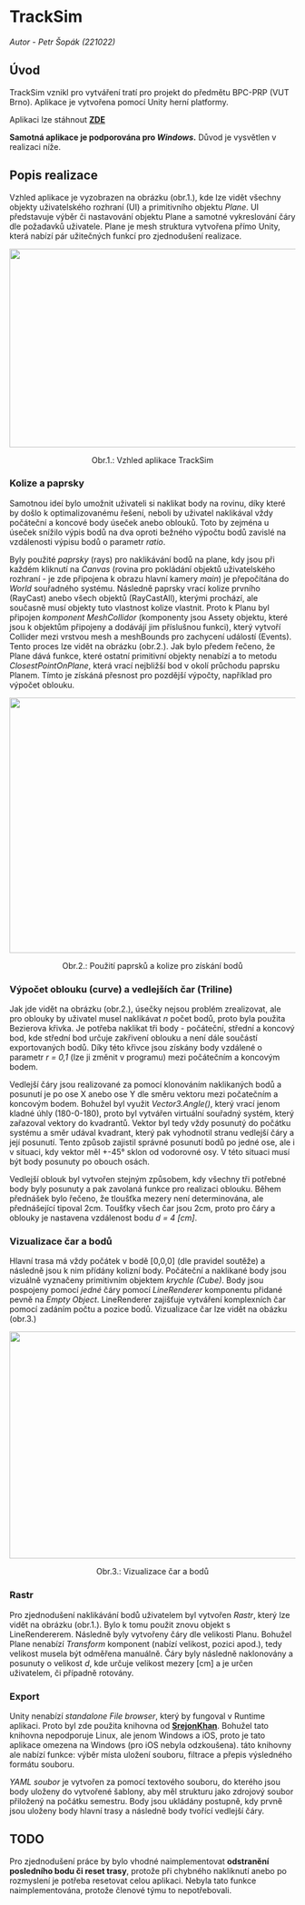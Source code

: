 # TrackSim

*Autor - Petr Šopák (221022)*

## Úvod
TrackSim vznikl pro vytváření tratí pro projekt do předmětu BPC-PRP (VUT Brno). Aplikace je vytvořena pomocí Unity herní platformy.

Aplikaci lze stáhnout **[ZDE](https://drive.google.com/file/d/1BBbptLxssqmlcz7bytOO-2H97Z4qp4ye/view?usp=sharing)**

**Samotná aplikace je podporována pro _Windows_.** Důvod je vysvětlen v realizaci níže.

## Popis realizace

Vzhled aplikace je vyzobrazen na obrázku (obr.1.), kde lze vidět všechny objekty uživatelského rozhraní (UI) a primitivního objektu *Plane*. UI představuje výběr či nastavování objektu Plane a samotné vykreslování čáry dle požadavků uživatele. Plane je mesh struktura vytvořena přímo Unity, která nabízí pár užitečných funkcí pro zjednodušení realizace.

<div align = "center">
<img width="650" height="350" src="https://user-images.githubusercontent.com/86803655/165863144-1f596855-632f-4417-9921-334ec9543978.PNG">

Obr.1.: Vzhled aplikace TrackSim
</div>

### Kolize a paprsky

Samotnou ideí bylo umožnit uživateli si naklikat body na rovinu, díky které by došlo k optimalizovanému řešení, neboli by uživatel naklikával vždy počáteční a koncové body úseček anebo oblouků. Toto by zejména u úseček snížilo výpis bodů na dva oproti bežného výpočtu bodů zavislé na vzdálenosti výpisu bodů o parametr *ratio*.

Byly použité *paprsky* (rays) pro naklikávání bodů na plane, kdy jsou při každém kliknutí na *Canvas* (rovina pro pokládání objektů uživatelského rozhraní - je zde připojena k obrazu hlavní kamery *main*) je přepočítána do *World* souřadného systému. Následně paprsky vrací kolize prvního (RayCast) anebo všech objektů (RayCastAll), kterými prochází, ale současně musí objekty tuto vlastnost kolize vlastnit. Proto k Planu byl připojen *komponent MeshCollidor* (komponenty jsou Assety objektu, které jsou k objektům připojeny a dodávájí jim příslušnou funkci), který vytvoří Collider mezi vrstvou mesh a meshBounds pro zachycení událostí (Events). Tento proces lze vidět na obrázku (obr.2.). Jak bylo předem řečeno, že Plane dává funkce, které ostatní primitivní objekty nenabízí a to metodu *ClosestPointOnPlane*, která vrací nejbližší bod v okolí průchodu paprsku Planem. Tímto je získáná přesnost pro pozdější výpočty, například pro výpočet oblouku.
  
<div align = "center">
<img width="700" height="450" src="https://user-images.githubusercontent.com/86803655/165862936-a08ef020-30ff-48a1-9351-4027204809bf.PNG">

Obr.2.: Použití paprsků a kolize pro získání bodů
</div>

### Výpočet oblouku (curve) a vedlejších čar (Triline)

Jak jde vidět na obrázku (obr.2.), úsečky nejsou problém zrealizovat, ale pro oblouky by uživatel musel naklikávat *n* počet bodů, proto byla použita Bezierova křivka. Je potřeba naklikat tři body - počáteční, střední a koncový bod, kde střední bod určuje zakřivení oblouku a není dále součástí exportovaných bodů. Díky této křivce jsou získány body vzdálené o parametr *r = 0,1* (lze ji změnit v programu) mezi počátečním a koncovým bodem. 

Vedlejší čáry jsou realizované za pomocí klonováním naklikaných bodů a posunutí je po ose X anebo ose Y dle směru vektoru mezi počatečním a koncovým bodem. Bohužel byl využit *Vector3.Angle()*, který vrací jenom kladné úhly (180-0-180), proto byl vytvářen virtuální souřadný systém, který zařazoval vektory do kvadrantů. Vektor byl  tedy vždy posunutý do počátku systému a směr udával kvadrant, který pak vyhodnotil stranu vedlejší čáry a její posunutí. Tento způsob zajistil správné posunutí bodů po jedné ose, ale i v situaci, kdy vektor měl +-45° sklon od vodorovné osy. V této situaci musí být body posunuty po obouch osách. 

Vedlejší oblouk byl vytvořen stejným způsobem, kdy všechny tři potřebné body byly posunuty a pak zavolaná funkce pro realizaci oblouku. Během přednášek bylo řečeno, že tloušťka mezery není determinována, ale přednášející tipoval 2cm. Toušťky všech čar jsou 2cm, proto pro čáry a oblouky je nastavena vzdálenost bodu *d = 4 [cm]*.

### Vizualizace čar a bodů

Hlavní trasa má vždy počátek v bodě [0,0,0] (dle pravidel soutěže) a následně jsou k nim přídány kolizní body. Počáteční a naklikané body jsou vizuálně vyznačeny primitivním objektem *krychle (Cube)*. Body jsou pospojeny pomocí _jedné_ čáry pomocí *LineRenderer* komponentu přidané pevně na *Empty Object*. LineRenderer zajišťuje vytváření komplexních čar pomocí zadáním počtu a pozice bodů. Vizualizace čar lze vidět na obázku (obr.3.)

<div align = "center">
<img width="700" height="400" src="https://user-images.githubusercontent.com/86803655/165862790-a6397b48-2023-4dcc-a82c-2055724bd7b4.PNG">

Obr.3.: Vizualizace čar a bodů
</div>

### Rastr

Pro zjednodušení naklikávání bodů uživatelem byl vytvořen *Rastr*, který lze vidět na obrázku (obr.1.). Bylo k tomu použit znovu objekt s LineRendererem. Následně byly vytvořeny čáry dle velikosti Planu. Bohužel Plane nenabízí *Transform* komponent (nabízí velikost, pozici apod.), tedy velikost musela být odměřena manuálně. Čáry byly následně naklonovány a posunuty o velikost *d*, kde určuje velikost mezery [cm] a je určen uživatelem, či případně rotovány.

### Export

Unity nenabízí *standalone File browser*, který by fungoval v Runtime aplikaci. Proto byl zde použita knihovna od **[SrejonKhan](https://github.com/SrejonKhan/AnotherFileBrowser)**. Bohužel tato knihovna nepodporuje Linux, ale jenom Windows a iOS, proto je tato aplikace omezena na Windows (pro iOS nebyla odzkoušena). táto knihovny ale nabízí funkce: výběr místa uložení souboru, filtrace a přepis výsledného formátu souboru.

*YAML soubor* je vytvořen za pomocí textového souboru, do kterého jsou body uloženy do vytvořené šablony, aby měl strukturu jako zdrojový soubor přiložený na počátku semestru. Body jsou ukládány postupně, kdy prvně jsou uloženy body hlavní trasy a následně body tvořící vedlejší čáry.

## TODO

Pro zjednodušení práce by bylo vhodné naimplementovat **odstranění posledního bodu či reset trasy**, protože při chybného nakliknutí anebo po rozmyslení je potřeba resetovat celou aplikaci. Nebyla tato funkce naimplementována, protože členové týmu to nepotřebovali. 

